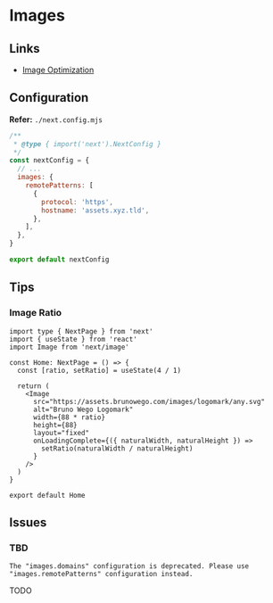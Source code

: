 # Images

## Links

- [Image Optimization](https://nextjs.org/docs/basic-features/image-optimization)

## Configuration

**Refer:** `./next.config.mjs`

```mjs
/**
 * @type { import('next').NextConfig }
 */
const nextConfig = {
  // ...
  images: {
    remotePatterns: [
      {
        protocol: 'https',
        hostname: 'assets.xyz.tld',
      },
    ],
  },
}

export default nextConfig
```

## Tips

### Image Ratio

```tsx
import type { NextPage } from 'next'
import { useState } from 'react'
import Image from 'next/image'

const Home: NextPage = () => {
  const [ratio, setRatio] = useState(4 / 1)

  return (
    <Image
      src="https://assets.brunowego.com/images/logomark/any.svg"
      alt="Bruno Wego Logomark"
      width={88 * ratio}
      height={88}
      layout="fixed"
      onLoadingComplete={({ naturalWidth, naturalHeight }) =>
        setRatio(naturalWidth / naturalHeight)
      }
    />
  )
}

export default Home
```

## Issues

### TBD

```log
The "images.domains" configuration is deprecated. Please use "images.remotePatterns" configuration instead.
```

TODO

<!--
const domains = String(process.env.NEXT_PUBLIC_IMAGES_DOMAINS || "").split(",")

const images = {
  domains: [
    "s.gravatar.com",
    "lh3.googleusercontent.com",
    "api.mapbox.com",
    ...domains
  ],
}

if (process.env.NODE_ENV !== "production") {
  images["domains"].push("localhost")
}

/** @type {import('next').NextConfig} */
const nextConfig = {
  images,
}

export default nextConfig
-->

